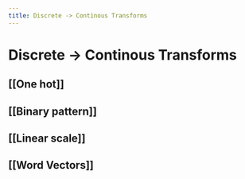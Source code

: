 ```yaml
---
title: Discrete -> Continous Transforms
---
```


# Discrete -> Continous Transforms

## [[One hot]]

## [[Binary pattern]]

## [[Linear scale]]

## [[Word Vectors]]


































